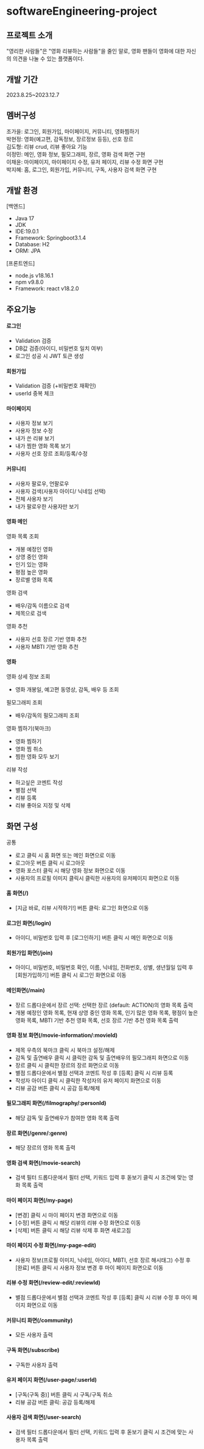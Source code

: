 # softwareEngineering-project
## 프로젝트 소개
"영리한 사람들"은 "영화 리뷰하는 사람들"을 줄인 말로, 영화 팬들이 영화에 대한 자신의 의견을 나눌 수 있는 플랫폼이다. 

## 개발 기간
2023.8.25~2023.12.7

## 멤버구성
조가을: 로그인, 회원가입, 마이페이지, 커뮤니티, 영화찜하기<br> 
박현정: 영화(예고편, 감독정보, 장르정보 등등), 선호 장르<br> 
김도형: 리뷰 crud, 리뷰 좋아요 기능 <br> 
이정민: 메인, 영화 정보, 필모그래피, 장르, 영화 검색 화면 구현<br> 
이채윤: 마이페이지, 마이페이지 수정, 유저 페이지, 리뷰 수정 화면 구현<br> 
박지혜: 홈, 로그인, 회원가입, 커뮤니티, 구독, 사용자 검색 화면 구현<br> 

## 개발 환경
[백엔드]
- Java 17
- JDK
- IDE:19.0.1
- Framework: Springboot3.1.4
- Database: H2
- ORM: JPA

[프론트엔드]
- node.js v18.16.1
- npm v9.8.0
- Framework: react v18.2.0

## 주요기능
#### 로그인
- Validation 검증 
- DB값 검증(아이디, 비밀번호 일치 여부)
- 로그인 성공 시 JWT 토큰 생성

#### 회원가입
- Validation 검증 (+비밀번호 재확인)
- userId 중복 체크 

#### 마이페이지
- 사용자 정보 보기 
- 사용자 정보 수정
- 내가 쓴 리뷰 보기
- 내가 찜한 영화 목록 보기
- 사용자 선호 장르 조회/등록/수정

#### 커뮤니티
- 사용자 팔로우, 언팔로우
- 사용자 검색(사용자 아이디/ 닉네임 선택)
- 전체 사용자 보기
- 내가 팔로우한 사용자만 보기 

#### 영화 메인 
영화 목록 조회
- 개봉 예정인 영화
- 상영 중인 영화
- 인기 있는 영화
- 평점 높은 영화
- 장르별 영화 목록

영화 검색
- 배우/감독 이름으로 검색
- 제목으로 검색

영화 추천
- 사용자 선호 장르 기반 영화 추천
- 사용자 MBTI 기반 영화 추천

#### 영화 
영화 상세 정보 조회
- 영화 개봉일, 예고편 동영상, 감독, 배우 등 조회

필모그래피 조회
- 배우/감독의 필모그래피 조회

영화 찜하기(북마크)
- 영화 찜하기
- 영화 찜 취소
- 찜한 영화 모두 보기

리뷰 작성
- 하고싶은 코멘트 작성
- 별점 선택
- 리뷰 등록
- 리뷰 좋아요 지정 및 삭제

## 화면 구성

공통
- 로고 클릭 시 홈 화면 또는 메인 화면으로 이동
- 로그아웃 버튼 클릭 시 로그아웃
- 영화 포스터 클릭 시 해당 영화 정보 화면으로 이동
- 사용자의 프로필 이미지 클릭시 클릭한 사용자의 유저페이지 화면으로 이동

#### 홈 화면(/)
- [지금 바로, 리뷰 시작하기!] 버튼 클릭: 로그인 화면으로 이동

#### 로그인 화면(/login)
- 아이디, 비밀번호 입력 후 [로그인하기] 버튼 클릭 시 메인 화면으로 이동

#### 회원가입 화면(/join)
- 아이디, 비밀번호, 비밀번호 확인, 이름, 닉네임, 전화번호, 성별, 생년월일 입력 후 [회원가입하기] 버튼 클릭 시 로그인 화면으로 이동

#### 메인화면(/main)
- 장르 드롭다운에서 장르 선택: 선택한 장르 (default: ACTION)의 영화 목록 출력
- 개봉 예정인 영화 목록, 현재 상영 중인 영화 목록, 인기 많은 영화 목록, 평점이 높은 영화 목록, MBTI 기반 추천 영화 목록, 선호 장르 기반 추천 영화 목록 출력

#### 영화 정보 화면(/movie-information/:movieId)
- 제목 우측의 북마크 클릭 시 북마크 설정/해제
- 감독 및 출연배우 클릭 시 클릭한 감독 및 출연배우의 필모그래피 화면으로 이동
- 장르 클릭 시 클릭한 장르의 장르 화면으로 이동
- 별점 드롭다운에서 별점 선택과 코멘트 작성 후 [등록] 클릭 시 리뷰 등록
- 작성자 아이디 클릭 시 클릭한 작성자의 유저 페이지 화면으로 이동
- 리뷰 공감 버튼 클릭 시 공감 등록/해제

#### 필모그래피 화면(/filmography/:personId)
- 해당 감독 및 출연배우가 참여한 영화 목록 출력

#### 장르 화면(/genre/:genre)
- 해당 장르의 영화 목록 출력

#### 영화 검색 화면(/movie-search)
- 검색 필터 드롭다운에서 필터 선택, 키워드 입력 후 돋보기 클릭 시 조건에 맞는 영화 목록 출력

#### 마이 페이지 화면(/my-page)
- [변경] 클릭 시 마이 페이지 변경 화면으로 이동
- [수정] 버튼 클릭 시 해당 리뷰의 리뷰 수정 화면으로 이동
- [삭제] 버튼 클릭 시 해당 리뷰 삭제 후 화면 새로고침

#### 마이 페이지 수정 화면(/my-page-edit)
- 사용자 정보(프로필 이미지, 닉네임, 아이디, MBTI, 선호 장르 해시태그) 수정 후 [완료] 버튼 클릭 시 사용자 정보 변경 후 마이 페이지 화면으로 이동

#### 리뷰 수정 화면(/review-edit/:reviewId)
- 별점 드롭다운에서 별점 선택과 코멘트 작성 후 [등록] 클릭 시 리뷰 수정 후 마이 페이지 화면으로 이동

#### 커뮤니티 화면(/community)
- 모든 사용자 출력

#### 구독 화면(/subscribe)
- 구독한 사용자 출력

#### 유저 페이지 화면(/user-page/:userId)
- [구독(구독 중)] 버튼 클릭 시 구독/구독 취소
- 리뷰 공감 버튼 클릭: 공감 등록/해제

#### 사용자 검색 화면(/user-search)
- 검색 필터 드롭다운에서 필터 선택, 키워드 입력 후 돋보기 클릭 시 조건에 맞는 사용자 목록 출력
